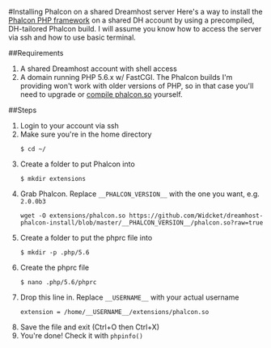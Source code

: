 #Installing Phalcon on a shared Dreamhost server
Here's a way to install the [Phalcon PHP framework](http://phalconphp.com/) on a shared DH account by using a precompiled, DH-tailored Phalcon build. I will assume you know how to access the server via ssh and how to use basic terminal.

##Requirements
1. A shared Dreamhost account with shell access
2. A domain running PHP 5.6.x w/ FastCGI. The Phalcon builds I'm providing won't work with older versions of PHP, so in that case you'll need to upgrade  or [compile phalcon.so](http://serverfault.com/questions/607104/how-can-i-install-phalcon-or-any-custom-php-module-extension-on-my-shared-cpan/607105) yourself.

##Steps
1. Login to your account via ssh
2. Make sure you're in the home directory
    ```
    $ cd ~/
    ```
3. Create a folder to put Phalcon into
    ```
    $ mkdir extensions
    ```
4. Grab Phalcon. Replace `__PHALCON_VERSION__` with the one you want, e.g. `2.0.0b3`
    ```
    wget -O extensions/phalcon.so https://github.com/Widcket/dreamhost-phalcon-install/blob/master/__PHALCON_VERSION__/phalcon.so?raw=true
    ```
5. Create a folder to put the phprc file into 
    ```
    $ mkdir -p .php/5.6
    ```
6. Create the phprc file
    ```
    $ nano .php/5.6/phprc
    ```
7. Drop this line in. Replace `__USERNAME__` with your actual username
    ```
    extension = /home/__USERNAME__/extensions/phalcon.so
    ```
8. Save the file and exit (Ctrl+O then Ctrl+X)
9. You're done! Check it with `phpinfo()`
